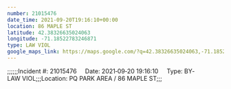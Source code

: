 ```yaml
---
number: 21015476
date_time: 2021-09-20T19:16:10+00:00
location: 86 MAPLE ST
latitude: 42.38326635024063
longitude: -71.18522783246871
type: LAW VIOL
google_maps_link: https://maps.google.com/?q=42.38326635024063,-71.18522783246871
---
```


;;;;;;Incident #: 21015476     Date: 2021‐09‐20 19:16:10     Type: BY‐LAW VIOL;;;Location: PQ PARK AREA / 86 MAPLE ST;;;
